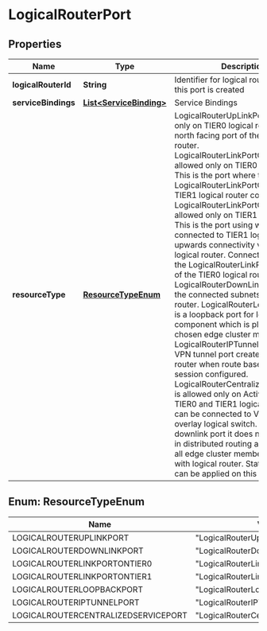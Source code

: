 # LogicalRouterPort

## Properties
Name | Type | Description | Notes
------------ | ------------- | ------------- | -------------
**logicalRouterId** | **String** | Identifier for logical router on which this port is created | 
**serviceBindings** | [**List&lt;ServiceBinding&gt;**](ServiceBinding.md) | Service Bindings |  [optional]
**resourceType** | [**ResourceTypeEnum**](#ResourceTypeEnum) | LogicalRouterUpLinkPort is allowed only on TIER0 logical router.   It is the north facing port of the logical router. LogicalRouterLinkPortOnTIER0 is allowed only on TIER0 logical router.   This is the port where the LogicalRouterLinkPortOnTIER1 of TIER1 logical router connects to. LogicalRouterLinkPortOnTIER1 is allowed only on TIER1 logical router.   This is the port using which the user connected to TIER1 logical router for upwards connectivity via TIER0 logical router.   Connect this port to the LogicalRouterLinkPortOnTIER0 of the TIER0 logical router. LogicalRouterDownLinkPort is for the connected subnets on the logical router. LogicalRouterLoopbackPort is a loopback port for logical router component   which is placed on chosen edge cluster member. LogicalRouterIPTunnelPort is a IPSec VPN tunnel port created on   logical router when route based VPN session configured. LogicalRouterCentralizedServicePort is allowed only on Active/Standby TIER0 and TIER1   logical router. Port can be connected to VLAN or overlay logical switch.   Unlike downlink port it does not participate in distributed routing and hosted   on all edge cluster members associated with logical router.   Stateful services can be applied on this port.  | 

<a name="ResourceTypeEnum"></a>
## Enum: ResourceTypeEnum
Name | Value
---- | -----
LOGICALROUTERUPLINKPORT | &quot;LogicalRouterUpLinkPort&quot;
LOGICALROUTERDOWNLINKPORT | &quot;LogicalRouterDownLinkPort&quot;
LOGICALROUTERLINKPORTONTIER0 | &quot;LogicalRouterLinkPortOnTIER0&quot;
LOGICALROUTERLINKPORTONTIER1 | &quot;LogicalRouterLinkPortOnTIER1&quot;
LOGICALROUTERLOOPBACKPORT | &quot;LogicalRouterLoopbackPort&quot;
LOGICALROUTERIPTUNNELPORT | &quot;LogicalRouterIPTunnelPort&quot;
LOGICALROUTERCENTRALIZEDSERVICEPORT | &quot;LogicalRouterCentralizedServicePort&quot;
